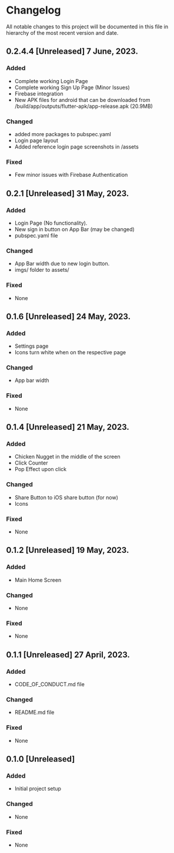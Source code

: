# Changelog

All notable changes to this project will be documented in this file in hierarchy of the most recent version and date.


## 0.2.4.4 [Unreleased] 7 June, 2023.

### Added
- Complete working Login Page
- Complete working Sign Up Page (Minor Issues)
- Firebase integration
- New APK files for android that can be downloaded from /build/app/outputs/flutter-apk/app-release.apk (20.9MB)


### Changed
- added more packages to pubspec.yaml
- Login page layout
- Added reference login page screenshots in /assets


### Fixed
- Few minor issues with Firebase Authentication




## 0.2.1 [Unreleased] 31 May, 2023.

### Added
- Login Page (No functionality).
- New sign in button on App Bar (may be changed)
- pubspec.yaml file

### Changed
- App Bar width due to new login button.
- imgs/ folder to assets/

### Fixed
- None





## 0.1.6 [Unreleased] 24 May, 2023.

### Added
- Settings page
- Icons turn white when on the respective page

### Changed
- App bar width

### Fixed
- None


## 0.1.4 [Unreleased] 21 May, 2023.

### Added
- Chicken Nugget in the middle of the screen
- Click Counter 
- Pop Effect upon click

### Changed
- Share Button to iOS share button (for now)
- Icons

### Fixed
- None


## 0.1.2 [Unreleased] 19 May, 2023.

### Added
- Main Home Screen

### Changed
- None

### Fixed
- None



## 0.1.1 [Unreleased] 27 April, 2023.

### Added
- CODE_OF_CONDUCT.md file 

### Changed
- README.md file

### Fixed
- None




## 0.1.0 [Unreleased]

### Added
- Initial project setup

### Changed
- None

### Fixed
- None
